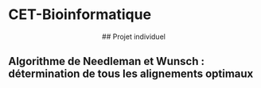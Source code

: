 # CET-Bioinformatique

<p align="center">
  ## Projet individuel 
  
  ## Algorithme de Needleman et Wunsch : détermination de tous les alignements optimaux
</p>
